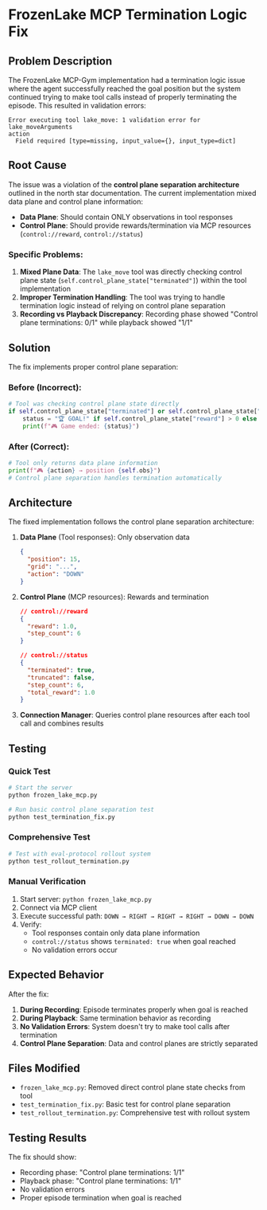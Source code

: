 # FrozenLake MCP Termination Logic Fix

## Problem Description

The FrozenLake MCP-Gym implementation had a termination logic issue where the agent successfully reached the goal position but the system continued trying to make tool calls instead of properly terminating the episode. This resulted in validation errors:

```
Error executing tool lake_move: 1 validation error for lake_moveArguments
action
  Field required [type=missing, input_value={}, input_type=dict]
```

## Root Cause

The issue was a violation of the **control plane separation architecture** outlined in the north star documentation. The current implementation mixed data plane and control plane information:

- **Data Plane**: Should contain ONLY observations in tool responses
- **Control Plane**: Should provide rewards/termination via MCP resources (`control://reward`, `control://status`)

### Specific Problems:

1. **Mixed Plane Data**: The `lake_move` tool was directly checking control plane state (`self.control_plane_state["terminated"]`) within the tool implementation
2. **Improper Termination Handling**: The tool was trying to handle termination logic instead of relying on control plane separation
3. **Recording vs Playback Discrepancy**: Recording phase showed "Control plane terminations: 0/1" while playback showed "1/1"

## Solution

The fix implements proper control plane separation:

### Before (Incorrect):
```python
# Tool was checking control plane state directly
if self.control_plane_state["terminated"] or self.control_plane_state["truncated"]:
    status = "🏆 GOAL!" if self.control_plane_state["reward"] > 0 else "💀 HOLE!"
    print(f"🎮 Game ended: {status}")
```

### After (Correct):
```python
# Tool only returns data plane information
print(f"🎮 {action} → position {self.obs}")
# Control plane separation handles termination automatically
```

## Architecture

The fixed implementation follows the control plane separation architecture:

1. **Data Plane** (Tool responses): Only observation data
   ```json
   {
     "position": 15,
     "grid": "...",
     "action": "DOWN"
   }
   ```

2. **Control Plane** (MCP resources): Rewards and termination
   ```json
   // control://reward
   {
     "reward": 1.0,
     "step_count": 6
   }

   // control://status
   {
     "terminated": true,
     "truncated": false,
     "step_count": 6,
     "total_reward": 1.0
   }
   ```

3. **Connection Manager**: Queries control plane resources after each tool call and combines results

## Testing

### Quick Test
```bash
# Start the server
python frozen_lake_mcp.py

# Run basic control plane separation test
python test_termination_fix.py
```

### Comprehensive Test
```bash
# Test with eval-protocol rollout system
python test_rollout_termination.py
```

### Manual Verification
1. Start server: `python frozen_lake_mcp.py`
2. Connect via MCP client
3. Execute successful path: `DOWN → RIGHT → RIGHT → RIGHT → DOWN → DOWN`
4. Verify:
   - Tool responses contain only data plane information
   - `control://status` shows `terminated: true` when goal reached
   - No validation errors occur

## Expected Behavior

After the fix:

1. **During Recording**: Episode terminates properly when goal is reached
2. **During Playback**: Same termination behavior as recording
3. **No Validation Errors**: System doesn't try to make tool calls after termination
4. **Control Plane Separation**: Data and control planes are strictly separated

## Files Modified

- `frozen_lake_mcp.py`: Removed direct control plane state checks from tool
- `test_termination_fix.py`: Basic test for control plane separation
- `test_rollout_termination.py`: Comprehensive test with rollout system

## Testing Results

The fix should show:
- Recording phase: "Control plane terminations: 1/1"
- Playback phase: "Control plane terminations: 1/1"
- No validation errors
- Proper episode termination when goal is reached
